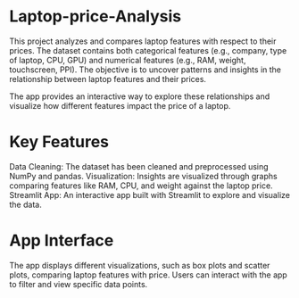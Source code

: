 # Laptop-price-Analysis

This project analyzes and compares laptop features with respect to their prices. The dataset contains both categorical features (e.g., company, type of laptop, CPU, GPU) and numerical features (e.g., RAM, weight, touchscreen, PPI). The objective is to uncover patterns and insights in the relationship between laptop features and their prices.

The app provides an interactive way to explore these relationships and visualize how different features impact the price of a laptop.

# Key Features
Data Cleaning: The dataset has been cleaned and preprocessed using NumPy and pandas.
Visualization: Insights are visualized through graphs comparing features like RAM, CPU, and weight against the laptop price.
Streamlit App: An interactive app built with Streamlit to explore and visualize the data.

# App Interface
The app displays different visualizations, such as box plots and scatter plots, comparing laptop features with price.
Users can interact with the app to filter and view specific data points.

